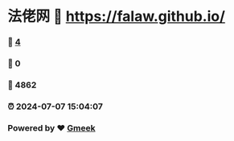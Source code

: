 # 法佬网 :link: https://falaw.github.io/ 
### :page_facing_up: [4](https://falaw.github.io//tag.html) 
### :speech_balloon: 0 
### :hibiscus: 4862 
### :alarm_clock: 2024-07-07 15:04:07 
### Powered by :heart: [Gmeek](https://github.com/Meekdai/Gmeek)
